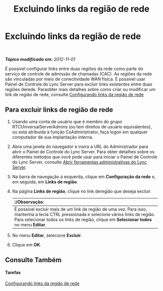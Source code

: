 ﻿---
title: Excluindo links da região de rede
TOCTitle: Excluindo links da região de rede
ms:assetid: 839273cd-d23f-4b38-84e6-d2dc972f49cd
ms:mtpsurl: https://technet.microsoft.com/pt-br/library/JJ688114(v=OCS.15)
ms:contentKeyID: 49886293
ms.date: 05/19/2016
mtps_version: v=OCS.15
ms.translationtype: HT
---

# Excluindo links da região de rede

 

_**Tópico modificado em:** 2012-11-01_

É possível configurar links entre duas regiões da rede como parte do serviço de controle de admissão de chamadas (CAC). As regiões da rede são vinculadas por meio de conectividade WAN física. É possível usar Painel de Controle do Lync Server para excluir links existentes entre duas regiões derede. Paraobter mais detalhes sobre como criar ou modificar um link de região de rede, consulte [Configurando links da região de rede](lync-server-2013-configuring-network-region-links.md)

## Para excluir links de região de rede

1.  Usando uma conta de usuário que é membro do grupo RTCUniversalServerAdmins (ou tem direitos de usuário equivalentes), ou está atribuída à função CsAdministrator, faça logon em qualquer computador de sua implantação interna.

2.  Abra uma janela do navegador e insira a URL do Administrador para abrir o Painel de Controle do Lync Server. Para obter detalhes sobre os diferentes métodos que você pode usar para iniciar o Painel de Controle do Lync Server, consulte [Abrir ferramentas administrativas do Lync Server](lync-server-2013-open-lync-server-administrative-tools.md).

3.  Na barra de navegação à esquerda, clique em **Configuração da rede** e, em seguida, em **Links de região**.

4.  Na página **Links de região**, clique no link deregião que deseja excluir.
    
    <table>
    <thead>
    <tr class="header">
    <th><img src="images/Gg425756.note(OCS.15).gif" title="note" alt="note" />Observação:</th>
    </tr>
    </thead>
    <tbody>
    <tr class="odd">
    <td>É possível excluir mais de um link de região de uma vez. Para isso, mantenha a tecla CTRL pressionada e selecione vários links de região. Para selecionar todos os links de região, clique em <strong>Selecionar todos</strong> no menu <strong>Editar</strong>.</td>
    </tr>
    </tbody>
    </table>


5.  No menu **Editar**, selecione **Excluir**.

6.  Clique em **OK**.

## Consulte Também

#### Tarefas

[Configurando links da região de rede](lync-server-2013-configuring-network-region-links.md)

